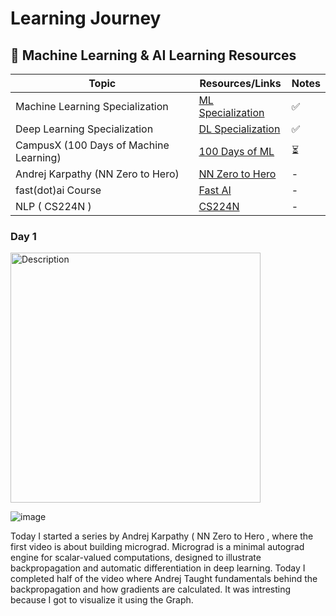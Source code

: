 # Learning Journey 


## 📌 Machine Learning & AI Learning Resources  

| Topic                                       | Resources/Links                                       | Notes |
|---------------------------------------------|------------------------------------------------------|-------|
| Machine Learning Specialization             | [ML Specialization](https://www.coursera.org/specializations/machine-learning-introduction) | ✅  |
| Deep Learning Specialization                | [DL Specialization](https://www.coursera.org/specializations/deep-learning) | ✅  |
| CampusX (100 Days of Machine Learning)      | [100 Days of ML](https://campusx.in/) |⏳  |
| Andrej Karpathy (NN Zero to Hero)           | [NN Zero to Hero](https://karpathy.ai/neural-networks-zero-to-hero) | -  |
| fast(dot)ai Course           | [Fast AI](https://www.fast.ai/) | -  |
| NLP ( CS224N )           | [CS224N](https://www.youtube.com/watch?v=rmVRLeJRkl4&list=PLoROMvodv4rMFqRtEuo6SGjY4XbRIVRd4) | -  |



### Day 1


<img src="https://github.com/user-attachments/assets/d86668fe-3ff1-4146-b8db-87a461ff6341" alt="Description" width="400"/>


![image](https://github.com/user-attachments/assets/ad7a228f-bc37-4291-a996-3bf2f5589f79)

Today I started a series by Andrej Karpathy ( NN Zero to Hero , where the first video is about building micrograd. Micrograd is a minimal autograd engine for scalar-valued computations, designed to illustrate backpropagation and automatic differentiation in deep learning. Today I completed half of the video where Andrej Taught fundamentals behind the backpropagation and how gradients are calculated. It was intresting because I got to visualize it using the Graph.

